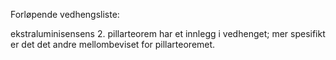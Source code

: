Forløpende vedhengsliste:

ekstraluminisensens 2. pillarteorem har et innlegg i vedhenget; mer spesifikt er det det andre mellombeviset for pillarteoremet.

